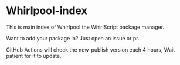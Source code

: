 # Whirlpool-index

This is main index of Whirlpool the WhirlScript package manager.

Want to add your package in? Just open an issue or pr.

GitHub Actions will check the new-publish version each 4 hours, Wait patient for it to update.
